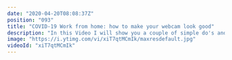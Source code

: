 ```yaml
---
date: "2020-04-20T08:08:37Z"
position: "093"
title: "COVID-19 Work from home: how to make your webcam look good"
description: "In this Video I will show you a couple of simple do's and don'ts to make your webcam look more professional. You don't need any technical knowledge at all to do the things I'm about to tell you.\n\nPerception of how professional you look is super important. During the COVID-19 pandemic everybody has to work from home. This generally involves using webcams to do meetings. \n\nMaybe you lost your job during the COVID-19 crisis and you need to do interviews via Skype, Zoom or Teams. Looking professional gets your foot in the door in a meeting with your boss or a job interview.\n\nTime stamps\n1:14 The most important thing for your webcam\n2:47 About settings\n4:27 Fun stuff\n\nFollow me here:\nWebsite: https://timbenniks.nl/\nTwitter: https://twitter.com/timbenniks\nGithub: https://github.com/timbenniks"
image: "https://i.ytimg.com/vi/xiT7qtMCmIk/maxresdefault.jpg"
videoId: "xiT7qtMCmIk"
---
```


